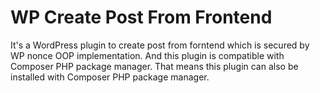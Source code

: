 # WP Create Post From Frontend
It's a WordPress plugin to create post from forntend which is secured by WP nonce OOP implementation. And this plugin is compatible with Composer PHP package manager. That means this plugin can also be installed with Composer PHP package manager.
